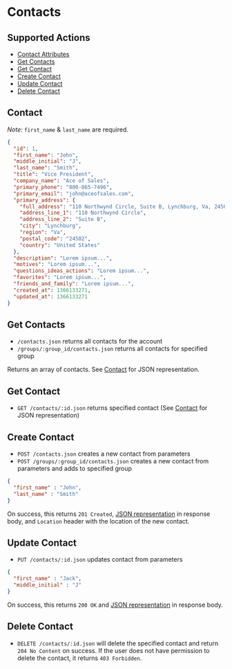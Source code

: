 # Contacts

## Supported Actions

* [Contact Attributes](#contact)
* [Get Contacts](#get-contacts)
* [Get Contact](#get-contact)
* [Create Contact](#create-contact)
* [Update Contact](#update-contact)
* [Delete Contact](#delete-contact)

## Contact

*Note:* ```first_name``` & ```last_name``` are required.

```json
{
  "id": 1,
  "first_name": "John",
  "middle_initial": "J",
  "last_name": "Smith",
  "title": "Vice President",
  "company_name": "Ace of Sales",
  "primary_phone": "800-865-7496",
  "primary_email": "john@aceofsales.com",
  "primary_address": {
    "full_address": "110 Northwynd Circle, Suite B, Lynchburg, Va, 24502, United States",
    "address_line_1": "110 Northwynd Circle",
    "address_line_2": "Suite B",
    "city": "Lynchburg",
    "region": "Va",
    "postal_code": "24502",
    "country": "United States"
  },
  "description": "Lorem ipsum...",
  "motives": "Lorem ipsum...",
  "questions_ideas_actions": "Lorem ipsum...",
  "favorites": "Lorem ipsum...",
  "friends_and_family": "Lorem ipsum...",
  "created_at": 1366133271,
  "updated_at": 1366133271
}
```

## Get Contacts

* ```/contacts.json``` returns all contacts for the account
* ```/groups/:group_id/contacts.json``` returns all contacts for specified group

Returns an array of contacts. See [Contact](contact) for JSON representation.

## Get Contact

* ```GET /contacts/:id.json``` returns specified contact (See [Contact](contact) for JSON representation)


## Create Contact

* ```POST /contacts.json``` creates a new contact from parameters
* ```POST /groups/:group_id/contacts.json``` creates a new contact from parameters and adds to specified group

```json
{
  "first_name" : "John",
  "last_name" : "Smith"
}
```

On success, this returns ```201 Created```, [JSON representation](#contact) in response body, and ```Location``` header with the location of the new contact.

## Update Contact

* ```PUT /contacts/:id.json``` updates contact from parameters

```json
{
  "first_name" : "Jack",
  "middle_initial" : "J"
}
```

On success, this returns ```200 OK``` and [JSON representation](#contact) in response body.

## Delete Contact

* ```DELETE /contacts/:id.json``` will delete the specified contact and return ```204 No Content``` on success. If the user does not have permission to delete the contact, it returns ```403 Forbidden```.
